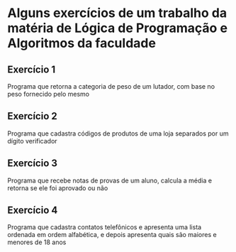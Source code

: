 # Alguns exercícios de um trabalho da matéria de Lógica de Programação e Algoritmos da faculdade

## Exercício 1 
Programa que retorna a categoria de peso de um lutador, com base no peso fornecido pelo mesmo

## Exercício 2
Programa que cadastra códigos de produtos de uma loja separados por um dígito verificador

## Exercício 3
Programa que recebe notas de provas de um aluno, calcula a média e retorna se ele foi aprovado ou não

## Exercício 4
Programa que cadastra contatos telefônicos e apresenta uma lista ordenada em ordem alfabética, e depois apresenta quais são maiores e menores de 18 anos
